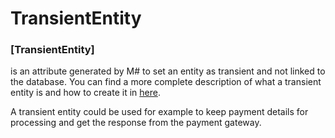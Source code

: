 # TransientEntity

### \[TransientEntity\]
is an attribute generated by M# to set an entity as transient and not linked to the database. You can find a more complete description of what a transient entity is and how to create it in [here](https://github.com/Geeksltd/MSharp.Docs/blob/master/Domain/Transient.md).

A transient entity could be used for example to keep payment details for processing and get the response from the payment gateway.
